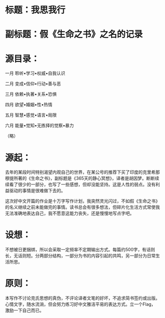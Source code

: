 # 标题：我思我行

# 副标题：假《生命之书》之名的记录

# 源目录：

一月 聆听•学习•权威•自我认识

二月 变成•信仰•行动•善与恶

三月 依赖•执著•关系•恐惧

四月 欲望•婚姻•性•热情

五月 智慧•感觉•语言•局限

六月 能量•觉知•无拣择的觉察•暴力

（略）

# 源起：

去年的某段时间特别渴望内观自己的世界，在某公号的推荐下买了印度的克里希那穆提所著的《生命之书》，副标题是《365天的静心冥想》，译者是胡因梦。断断续续看了很少的一部分，也写了一些感想，但却没能坚持。这是人性的弱点。没有利益驱动的事情是很难做下去的。

这次好中文开篇的作业是十万字写作计划，我突然灵光闪过，不如假《生命之书》的名义继续之前未能做完的事情。读书总会有很多想法，但碎片化生活方式常使我无法准确地表达自己，我不愿意这能力丧失，还是慢慢地写点字吧。

# 设想：

不想被日更捆绑，所以会采取一定频率不定期输出方式。每篇约500字，有话则长，无话则短。分两部分结构，一部分为书的内容引起的共鸣，另一部分为日常生活所思。

# 原则：

本写作不讨论克氏思想的真伪，不评论译者文笔的好坏，不追求简书签约或出版。心情文字，随水流淌，但会努力练习好中文雅洁平易的表达方式。立一个Flag，激励一下自己而已。

